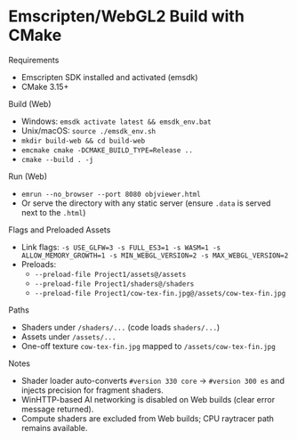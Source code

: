 Emscripten/WebGL2 Build with CMake
==================================

Requirements
- Emscripten SDK installed and activated (emsdk)
- CMake 3.15+

Build (Web)
- Windows: `emsdk activate latest && emsdk_env.bat`
- Unix/macOS: `source ./emsdk_env.sh`
- `mkdir build-web && cd build-web`
- `emcmake cmake -DCMAKE_BUILD_TYPE=Release ..`
- `cmake --build . -j`

Run (Web)
- `emrun --no_browser --port 8080 objviewer.html`
- Or serve the directory with any static server (ensure `.data` is served next to the `.html`)

Flags and Preloaded Assets
- Link flags: `-s USE_GLFW=3 -s FULL_ES3=1 -s WASM=1 -s ALLOW_MEMORY_GROWTH=1 -s MIN_WEBGL_VERSION=2 -s MAX_WEBGL_VERSION=2`
- Preloads:
  - `--preload-file Project1/assets@/assets`
  - `--preload-file Project1/shaders@/shaders`
  - `--preload-file Project1/cow-tex-fin.jpg@/assets/cow-tex-fin.jpg`

Paths
- Shaders under `/shaders/...` (code loads `shaders/...`)
- Assets under `/assets/...`
- One-off texture `cow-tex-fin.jpg` mapped to `/assets/cow-tex-fin.jpg`

Notes
- Shader loader auto-converts `#version 330 core` → `#version 300 es` and injects precision for fragment shaders.
- WinHTTP-based AI networking is disabled on Web builds (clear error message returned).
- Compute shaders are excluded from Web builds; CPU raytracer path remains available.

